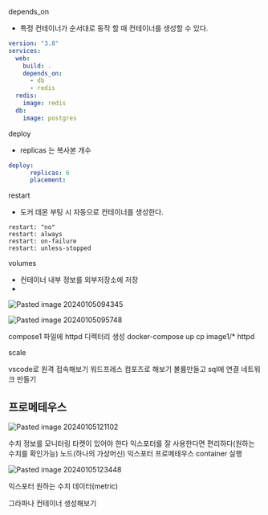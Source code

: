 depends_on
- 특정 컨테이너가 순서대로 동작 할 때 컨테이너를 생성할 수 있다.
```yaml
version: "3.8"
services:
  web:
    build: .
    depends_on:
      - db
      - redis
  redis:
    image: redis
  db:
    image: postgres
```


deploy 
- replicas 는 복사본 개수
```yaml
deploy:
      replicas: 6
      placement:
```

restart
- 도커 데몬 부팅 시 자동으로 컨테이너를 생성한다.
```
restart: "no"
restart: always
restart: on-failure
restart: unless-stopped
```

volumes
- 컨테이너 내부 정보를 외부저장소에  저장
- 
![Pasted image 20240105094345](https://github.com/ParkSang-Won/NetworkNote/assets/153996996/bd68c3b8-25f1-4d51-a314-55918733f836)

![Pasted image 20240105095748](https://github.com/ParkSang-Won/NetworkNote/assets/153996996/772e6088-f148-4820-8b5a-c6f0edd6cb0d)

compose1 파일에 httpd 디렉터리 생성
docker-compose up
cp image1/* httpd

scale

vscode로 원격 접속해보기 워드프레스 컴포즈로 해보기
볼륨만들고 sql에 연결
네트워크 만들기

## 프로메테우스

![Pasted image 20240105121102](https://github.com/ParkSang-Won/NetworkNote/assets/153996996/2e0c89a8-5488-4696-b8fd-d916926adf11)


수치 정보를 모니터링
타켓이 있어야 한다
익스포터를 잘 사용한다면 편리하다(원하는 수치를 확인가능)
노드(하나의 가상머신) 익스포터 
프로메테우스 container 실행


![Pasted image 20240105123448](https://github.com/ParkSang-Won/NetworkNote/assets/153996996/475270d8-c8ec-430a-bb93-e68ebc1ec69d)


익스포터
원하는 수치 데이터(metric)

그라파나 컨테이너 생성해보기
